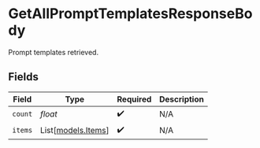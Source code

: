 # GetAllPromptTemplatesResponseBody

Prompt templates retrieved.


## Fields

| Field                                    | Type                                     | Required                                 | Description                              |
| ---------------------------------------- | ---------------------------------------- | ---------------------------------------- | ---------------------------------------- |
| `count`                                  | *float*                                  | :heavy_check_mark:                       | N/A                                      |
| `items`                                  | List[[models.Items](../models/items.md)] | :heavy_check_mark:                       | N/A                                      |